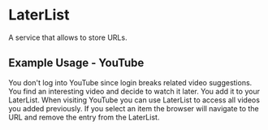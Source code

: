 # LaterList
A service that allows to store URLs.

## Example Usage - YouTube
You don't log into YouTube since login breaks related video suggestions.
You find an interesting video and decide to watch it later.
You add it to your LaterList.
When visiting YouTube you can use LaterList to access all videos you added previously.
If you select an item the browser will navigate to the URL and remove the entry from the LaterList.
